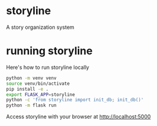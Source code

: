 
# storyline

A story organization system

# running storyline

Here's how to run storyline locally

```bash
python -m venv venv
source venv/bin/activate
pip install -e .
export FLASK_APP=storyline
python -c 'from storyline import init_db; init_db()'
python -m flask run
```

Access storyline with your browser at <http://localhost:5000>
